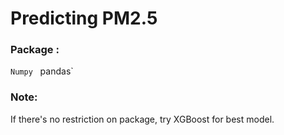 # Predicting PM2.5

### Package : 
`Numpy` &nbsp; pandas` &nbsp;

### Note:
If there's no restriction on package, try XGBoost for best model.